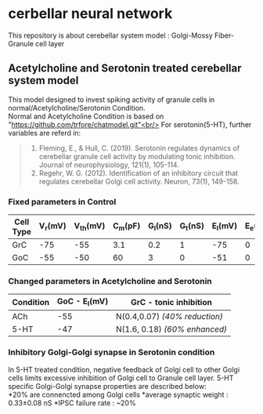 # cerbellar neural network
This repository is about cerebellar system model : Golgi-Mossy Fiber-Granule cell layer <br/>
## Acetylcholine and Serotonin treated cerebellar system model
This model designed to invest spiking activity of granule cells in normal/Acetylcholine/Serotonin Condition. <br/> 
Normal and Acetylcholine Condition is based on "https://github.com/trfore/chatmodel.git"<br/>
For serotonin(5-HT), further variables are referd in: <br/>
>1. Fleming, E., & Hull, C. (2019). Serotonin regulates dynamics of cerebellar granule cell activity by modulating tonic inhibition. Journal of neurophysiology, 121(1), 105-114.<br/>
>2. Regehr, W. G. (2012). Identification of an inhibitory circuit that regulates cerebellar Golgi cell activity. Neuron, 73(1), 149-158.
### Fixed parameters in Control
| Cell Type | V<sub>r</sub>(mV) | V<sub>th</sub>(mV) | C<sub>m</sub>(pF) | G<sub>l</sub>(nS) | G<sub>t</sub>(nS) | E<sub>l</sub>(mV) | E<sub>e</sub>(mV) | E<sub>i</sub>(mV) | σ<sub>n</sub>(nS) | Ƭ<sub>n</sub>(ms) | Ƭ<sub>e</sub>(ms) | Ƭ<sub>i</sub>(ms) |
| --------- | ------- | -------- | ------- | ------- | ------- | ------- | ------- | ------- | ------------ | ---------- | ---------- | ---------- |
| GrC       |   -75   |   -55    |   3.1   |   0.2   |    1    |   -75   |    0    |   -75   |     0.05     |     20     |     12     |     20     |
| GoC       |   -55   |   -50    |   60    |    3    |    0    |   -51   |    0    |   -75   |      0.1     |     20     |     12     |     0      |
### Changed parameters in Acetylcholine and Serotonin
| Condition | GoC - E<sub>l</sub>(mV) |     GrC - tonic inhibition    | 
| --------- | ----------------------- | ----------------------------- |
|    ACh    |          -55            | N(0.4,0.07) _(40% reduction)_ |
|    5-HT   |          -47            | N(1.6, 0.18) _(60% enhanced)_ |
### Inhibitory Golgi-Golgi synapse in Serotonin condition
In 5-HT treated condition, negative feedback of Golgi cell to other Golgi cells limits excessive inhibition of Golgi cell to Granule cell layer.
5-HT specific Golgi-Golgi synapse properties are described below:<br/>
*20% are connencted among Golgi cells
*average synaptic weight : 0.33±0.08 nS
*IPSC failure rate : ~20%
